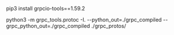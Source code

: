 pip3 install grpcio-tools==1.59.2

python3 -m grpc_tools.protoc -I. --python_out=./grpc_compiled --grpc_python_out=./grpc_compiled ./grpc_protos/
